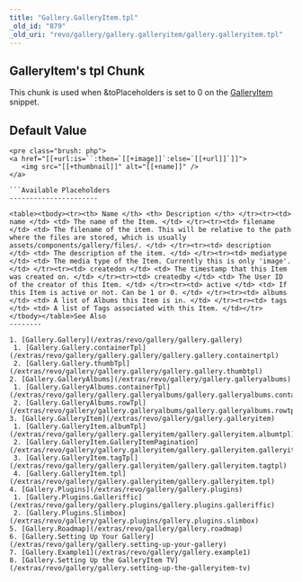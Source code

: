 ```yaml
---
title: "Gallery.GalleryItem.tpl"
_old_id: "879"
_old_uri: "revo/gallery/gallery.galleryitem/gallery.galleryitem.tpl"
---
```


GalleryItem's tpl Chunk
-----------------------

 This chunk is used when &toPlaceholders is set to 0 on the [GalleryItem](/extras/revo/gallery/gallery.galleryitem "Gallery.GalleryItem") snippet.

Default Value
-------------

 ```
<pre class="brush: php">
<a href="[[+url:is=``:then=`[[+image]]`:else=`[[+url]]`]]">
    <img src="[[+thumbnail]]" alt="[[+name]]" />
</a>

```Available Placeholders
----------------------

 <table><tbody><tr><th> Name </th> <th> Description </th> </tr><tr><td> name </td> <td> The name of the Item. </td> </tr><tr><td> filename </td> <td> The filename of the item. This will be relative to the path where the files are stored, which is usually assets/components/gallery/files/. </td> </tr><tr><td> description </td> <td> The description of the item. </td> </tr><tr><td> mediatype </td> <td> The media type of the Item. Currently this is only 'image'. </td> </tr><tr><td> createdon </td> <td> The timestamp that this Item was created on. </td> </tr><tr><td> createdby </td> <td> The User ID of the creator of this Item. </td> </tr><tr><td> active </td> <td> If this Item is active or not. Can be 1 or 0. </td> </tr><tr><td> albums </td> <td> A list of Albums this Item is in. </td> </tr><tr><td> tags </td> <td> A list of Tags associated with this Item. </td></tr></tbody></table>See Also
--------

1. [Gallery.Gallery](/extras/revo/gallery/gallery.gallery)
  1. [Gallery.Gallery.containerTpl](/extras/revo/gallery/gallery.gallery/gallery.gallery.containertpl)
  2. [Gallery.Gallery.thumbTpl](/extras/revo/gallery/gallery.gallery/gallery.gallery.thumbtpl)
2. [Gallery.GalleryAlbums](/extras/revo/gallery/gallery.galleryalbums)
  1. [Gallery.GalleryAlbums.containerTpl](/extras/revo/gallery/gallery.galleryalbums/gallery.galleryalbums.containertpl)
  2. [Gallery.GalleryAlbums.rowTpl](/extras/revo/gallery/gallery.galleryalbums/gallery.galleryalbums.rowtpl)
3. [Gallery.GalleryItem](/extras/revo/gallery/gallery.galleryitem)
  1. [Gallery.GalleryItem.albumTpl](/extras/revo/gallery/gallery.galleryitem/gallery.galleryitem.albumtpl)
  2. [Gallery.GalleryItem.GalleryItemPagination](/extras/revo/gallery/gallery.galleryitem/gallery.galleryitem.galleryitempagination)
  3. [Gallery.GalleryItem.tagTpl](/extras/revo/gallery/gallery.galleryitem/gallery.galleryitem.tagtpl)
  4. [Gallery.GalleryItem.tpl](/extras/revo/gallery/gallery.galleryitem/gallery.galleryitem.tpl)
4. [Gallery.Plugins](/extras/revo/gallery/gallery.plugins)
  1. [Gallery.Plugins.Galleriffic](/extras/revo/gallery/gallery.plugins/gallery.plugins.galleriffic)
  2. [Gallery.Plugins.Slimbox](/extras/revo/gallery/gallery.plugins/gallery.plugins.slimbox)
5. [Gallery.Roadmap](/extras/revo/gallery/gallery.roadmap)
6. [Gallery.Setting Up Your Gallery](/extras/revo/gallery/gallery.setting-up-your-gallery)
7. [Gallery.Example1](/extras/revo/gallery/gallery.example1)
8. [Gallery.Setting Up the GalleryItem TV](/extras/revo/gallery/gallery.setting-up-the-galleryitem-tv)